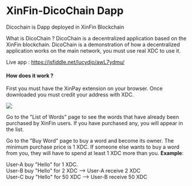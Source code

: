# XinFin-DicoChain Dapp
Dicochain is Dapp deployed in XinFin Blockchain

What is DicoChain ? DicoChain is a decentralized application based on the XinFin blockchain. DicoChain is a demonstration of how a decentralized application works on the main network, you must use real XDC to use it.

Live app : https://jsfiddle.net/lucydjo/awL7ydmu/

#### How does it work ?

First you must have the XinPay extension on your browser. Once downloaded you must credit your address with XDC.

![](https://i.ibb.co/f10jp4Z/Capture-d-e-cran-2021-04-20-a-17-03-33.png)

  
Go to the "List of Words" page to see the words that have already been purchased by XinFin users. If you have purchased any, you will appear in the list.

Go to the "Buy Word" page to buy a word and become its owner. The minimum purchase price is 1 XDC. If someone else wants to buy a word from you, they will have to spend at least 1 XDC more than you. **Example**:

User-A buy "Hello" for 1 XDC.  
User-B buy "Hello" for 2 XDC --> User-A receive 2 XDC  
User-C buy "Hello" for 50 XDC --> User-B receive 50 XDC
